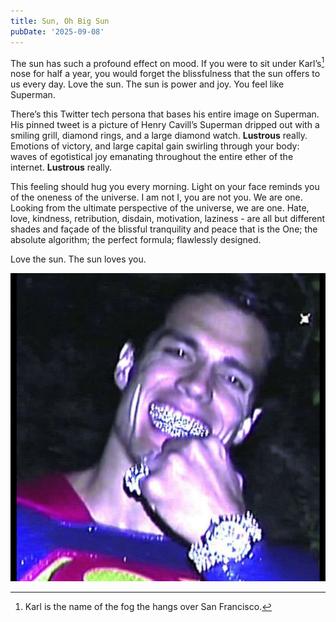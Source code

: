 ```yaml
---
title: Sun, Oh Big Sun
pubDate: '2025-09-08'
---
```


The sun has such a profound effect on mood.
If you were to sit under Karl’s[^Karl] nose for half a year, you would forget the blissfulness that the sun offers to us every day.
Love the sun.
The sun is power and joy.
You feel like Superman.

There’s this Twitter tech persona that bases his entire image on Superman.
His pinned tweet is a picture of Henry Cavill’s Superman dripped out with a smiling grill, diamond rings, and a large diamond watch.
**Lustrous** really.
Emotions of victory, and large capital gain swirling through your body: waves of egotistical joy emanating throughout the entire ether of the internet.
**Lustrous** really.

This feeling should hug you every morning.
Light on your face reminds you of the oneness of the universe.
I am not I, you are not you. We are one.
Looking from the ultimate perspective of the universe, we are one.
Hate, love, kindness, retribution, disdain, motivation, laziness - are all but different shades and façade of the blissful tranquility and peace that is the One; the absolute algorithm; the perfect formula; flawlessly designed.

Love the sun.
The sun loves you.

![](./_assets/superman.jpeg)

[^Karl]: Karl is the name of the fog the hangs over San Francisco.
